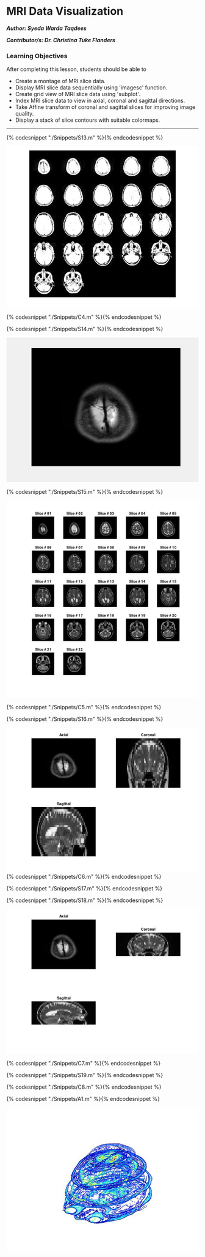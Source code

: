 # MRI Data Visualization 

***Author: Syeda Warda Taqdees***

***Contributor/s: Dr. Christina Tuke Flanders***


### Learning Objectives

After completing this lesson, students should be able to

*   Create a montage of MRI slice data.
*   Display MRI slice data sequentially using 'imagesc' function.
*   Create grid view of MRI slice data using 'subplot'.
*   Index MRI slice data to view in axial, coronal and sagittal directions. 
*   Take Affine transform of coronal and sagittal slices for improving image quality.
*   Display a stack of slice contours with suitable colormaps. 
_______________________________________________________________



{% codesnippet "./Snippets/S13.m" %}{% endcodesnippet %}

![](./BookImages/mriMontage.jpg)

{% codesnippet "./Snippets/C4.m" %}{% endcodesnippet %}

{% codesnippet "./Snippets/S14.m" %}{% endcodesnippet %}

![](./BookImages/mriSliceGIF.gif)

{% codesnippet "./Snippets/S15.m" %}{% endcodesnippet %}

![](./BookImages/mriSubplot.jpg)

{% codesnippet "./Snippets/C5.m" %}{% endcodesnippet %}

{% codesnippet "./Snippets/S16.m" %}{% endcodesnippet %}

![](./BookImages/mriSliceView.jpg)
{% codesnippet "./Snippets/C6.m" %}{% endcodesnippet %}

{% codesnippet "./Snippets/S17.m" %}{% endcodesnippet %}

{% codesnippet "./Snippets/S18.m" %}{% endcodesnippet %}

![](./BookImages/mriSliceTransformView.jpg)

{% codesnippet "./Snippets/C7.m" %}{% endcodesnippet %}

{% codesnippet "./Snippets/S19.m" %}{% endcodesnippet %}

{% codesnippet "./Snippets/C8.m" %}{% endcodesnippet %}

{% codesnippet "./Snippets/A1.m" %}{% endcodesnippet %}

![](./BookImages/BrainSlice.jpg)